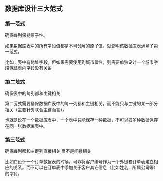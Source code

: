 ## 数据库设计三大范式

### 第一范式

确保每列保持原子性。

如果数据库表中的所有字段值都是不可分解的原子值，就说明该数据库表满足了第一范式。

比如：表中有地址字段，但如果需要使用到城市属性，则需要单独设计一个城市字段保证表内字段没有关系

### 第二范式

确保表中的每列都和主键相关

第二范式需要确保数据库表中的每一列都和主键相关，而不能只与主键的某一部分相关（主要针对联合主键而言）。

也就是说在一个数据库表中，一个表中只能保存一种数据，不可以把多种数据保存在同一张数据库表中。

### 第三范式

确保每列都和主键列直接相关,而不是间接相关

比如在设计一个订单数据表的时候，可以将客户编号作为一个外键和订单表建立相应的关系。而不可以在订单表中添加关于客户其它信息（比如姓名、所属公司等）的字段。
